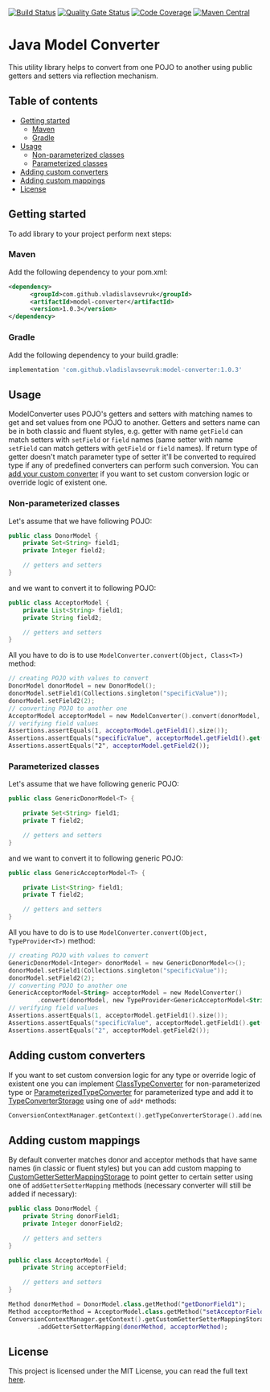 [![Build Status](https://travis-ci.org/VladislavSevruk/ModelConverter.svg?branch=master)](https://travis-ci.com/VladislavSevruk/ModelConverter)
[![Quality Gate Status](https://sonarcloud.io/api/project_badges/measure?project=VladislavSevruk_ModelConverter&metric=alert_status)](https://sonarcloud.io/dashboard?id=VladislavSevruk_ModelConverter)
[![Code Coverage](https://sonarcloud.io/api/project_badges/measure?project=VladislavSevruk_ModelConverter&metric=coverage)](https://sonarcloud.io/component_measures?id=VladislavSevruk_ModelConverter&metric=coverage)
[![Maven Central](https://maven-badges.herokuapp.com/maven-central/com.github.vladislavsevruk/model-converter/badge.svg)](https://maven-badges.herokuapp.com/maven-central/com.github.vladislavsevruk/model-converter)

# Java Model Converter
This utility library helps to convert from one POJO to another using public getters and setters via reflection mechanism.

## Table of contents
* [Getting started](#getting-started)
  * [Maven](#maven)
  * [Gradle](#gradle)
* [Usage](#usage)
  * [Non-parameterized classes](#non-parameterized-classes)
  * [Parameterized classes](#parameterized-classes)
* [Adding custom converters](#adding-custom-converters)
* [Adding custom mappings](#adding-custom-mappings)
* [License](#license)

## Getting started
To add library to your project perform next steps:

### Maven
Add the following dependency to your pom.xml:
```xml
<dependency>
      <groupId>com.github.vladislavsevruk</groupId>
      <artifactId>model-converter</artifactId>
      <version>1.0.3</version>
</dependency>
```
### Gradle
Add the following dependency to your build.gradle:
```groovy
implementation 'com.github.vladislavsevruk:model-converter:1.0.3'
```

## Usage
ModelConverter uses POJO's getters and setters with matching names to get and set values from one POJO to another. 
Getters and setters name can be in both classic and fluent styles, e.g. getter with name ``getField`` can match 
setters with ``setField`` or ``field`` names (same setter with name ``setField`` can match getters with ``getField`` or 
``field`` names). If return type of getter doesn't match parameter type of setter it'll be converted to required type 
if any of predefined converters can perform such conversion. You can [add your custom converter](#adding-custom-converters) 
if you want to set custom conversion logic or override logic of existent one.

### Non-parameterized classes
Let's assume that we have following POJO:
```java
public class DonorModel {
    private Set<String> field1;
    private Integer field2;

    // getters and setters
}
```

and we want to convert it to following POJO:
```java
public class AcceptorModel {
    private List<String> field1;
    private String field2;

    // getters and setters
}
```

All you have to do is to use ``ModelConverter.convert(Object, Class<T>)`` method:
```kotlin
// creating POJO with values to convert
DonorModel donorModel = new DonorModel();
donorModel.setField1(Collections.singleton("specificValue"));
donorModel.setField2(2);
// converting POJO to another one
AcceptorModel acceptorModel = new ModelConverter().convert(donorModel, AcceptorModel.class);
// verifying field values
Assertions.assertEquals(1, acceptorModel.getField1().size());
Assertions.assertEquals("specificValue", acceptorModel.getField1().get(0));
Assertions.assertEquals("2", acceptorModel.getField2());
```

### Parameterized classes
Let's assume that we have following generic POJO:
```java
public class GenericDonorModel<T> {

    private Set<String> field1;
    private T field2;

    // getters and setters
}
```

and we want to convert it to following generic POJO:
```java
public class GenericAcceptorModel<T> {

    private List<String> field1;
    private T field2;

    // getters and setters
}
```

All you have to do is to use ``ModelConverter.convert(Object, TypeProvider<T>)`` method:
```kotlin
// creating POJO with values to convert
GenericDonorModel<Integer> donorModel = new GenericDonorModel<>();
donorModel.setField1(Collections.singleton("specificValue"));
donorModel.setField2(2);
// converting POJO to another one
GenericAcceptorModel<String> acceptorModel = new ModelConverter()
        .convert(donorModel, new TypeProvider<GenericAcceptorModel<String>>() {});
// verifying field values
Assertions.assertEquals(1, acceptorModel.getField1().size());
Assertions.assertEquals("specificValue", acceptorModel.getField1().get(0));
Assertions.assertEquals("2", acceptorModel.getField2());
```

## Adding custom converters
If you want to set custom conversion logic for any type or override logic of existent one you can implement 
[ClassTypeConverter](/src/main/java/com/github/vladislavsevruk/converter/converter/simple/ClassTypeConverter.java) for 
non-parameterized type or 
[ParameterizedTypeConverter](/src/main/java/com/github/vladislavsevruk/converter/converter/parameterized/ParameterizedTypeConverter.java) 
for parameterized type and add it to 
[TypeConverterStorage](/src/main/java/com/github/vladislavsevruk/converter/converter/storage/TypeConverterStorage.java) 
using one of ``add*`` methods:
```kotlin
ConversionContextManager.getContext().getTypeConverterStorage().add(new SomeCustomTypeConverter());
```

## Adding custom mappings
By default converter matches donor and acceptor methods that have same names (in classic or fluent styles) but you can 
add custom mapping to [CustomGetterSetterMappingStorage](src/main/java/com/github/vladislavsevruk/converter/mapper/CustomGetterSetterMappingStorage.java) 
to point getter to certain setter using one of ``addGetterSetterMapping`` methods (necessary converter will still be 
added if necessary):
```java
public class DonorModel {
    private String donorField1;
    private Integer donorField2;

    // getters and setters
}
```
```java
public class AcceptorModel {
    private String acceptorField;

    // getters and setters
}
```
```kotlin
Method donorMethod = DonorModel.class.getMethod("getDonorField1");
Method acceptorMethod = AcceptorModel.class.getMethod("setAcceptorField", String.class);
ConversionContextManager.getContext().getCustomGetterSetterMappingStorage()
        .addGetterSetterMapping(donorMethod, acceptorMethod);
```

## License
This project is licensed under the MIT License, you can read the full text [here](LICENSE).